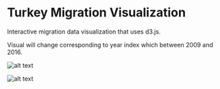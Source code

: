 # Turkey Migration Visualization

Interactive migration data visualization that uses d3.js.

Visual will change corresponding to year index which between 2009 and 2016.


![alt text](https://raw.githubusercontent.com/coskunfurkan/Turkey_Migration_Visualization/Immigration.png)




![alt text](https://raw.githubusercontent.com/coskunfurkan/Turkey_Migration_Visualization/Emigration.png)
